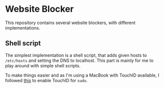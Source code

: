 # Website Blocker

This repository contains several website blockers, with different implementations. 



## Shell script
The simplest implementation is a shell script, that adds given hosts to `/etc/hosts` and setting the DNS to localhost. 
This part is mainly for me to play around with simple shell scripts. 


To make things easier and as I'm using a MacBook with TouchID available, I followed [this](https://apple.stackexchange.com/a/466029) to enable TouchID for `sudo`. 

